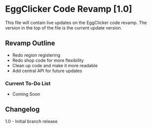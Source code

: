 # EggClicker Code Revamp [1.0]

This file will contain live updates on the EggClicker code revamp. The version in the top of the file is the current update version.

## Revamp Outline

- Redo region registering
- Redo shop code for more flexibility
- Clean up code and make it more readable
- Add central API for future updates

### Current To-Do List

- Coming Soon

## Changelog

1.0 - Initial branch release
